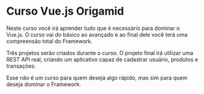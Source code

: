# Curso Vue.js Origamid

Neste curso você irá aprender tudo que é necessário para dominar o Vue.js. O curso vai do básico ao avançado e ao final dele você terá uma compreensão total do Framework.

Três projetos serão criados durante o curso. O projeto final irá utilizar uma REST API real, criando um aplicativo capaz de cadastrar usuário, produtos e transações.

Esse não é um curso para quem deseja algo rápido, mas sim para quem deseja dominar o Framework.
